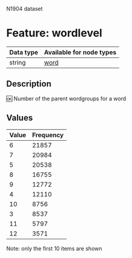 <p>N1904 dataset</p>

<h1>Feature: wordlevel</h1>

<table>
<thead>
<tr>
  <th>Data type</th>
  <th>Available for node types</th>
</tr>
</thead>
<tbody>
<tr>
  <td>string</td>
  <td><A HREF="featurebynodetype.md#word">word</A></td>
</tr>
</tbody>
</table>

<h2>Description</h2>

<p>🆗 Number of the parent wordgroups for a word</p>

<h2>Values</h2>

<table>
<thead>
<tr>
  <th>Value</th>
  <th>Frequency</th>
</tr>
</thead>
<tbody>
<tr>
  <td>6</td>
  <td>21857</td>
</tr>
<tr>
  <td>7</td>
  <td>20984</td>
</tr>
<tr>
  <td>5</td>
  <td>20538</td>
</tr>
<tr>
  <td>8</td>
  <td>16755</td>
</tr>
<tr>
  <td>9</td>
  <td>12772</td>
</tr>
<tr>
  <td>4</td>
  <td>12110</td>
</tr>
<tr>
  <td>10</td>
  <td>8756</td>
</tr>
<tr>
  <td>3</td>
  <td>8537</td>
</tr>
<tr>
  <td>11</td>
  <td>5797</td>
</tr>
<tr>
  <td>12</td>
  <td>3571</td>
</tr>
</tbody>
</table>

<p>Note: only the first 10 items are shown</p>
